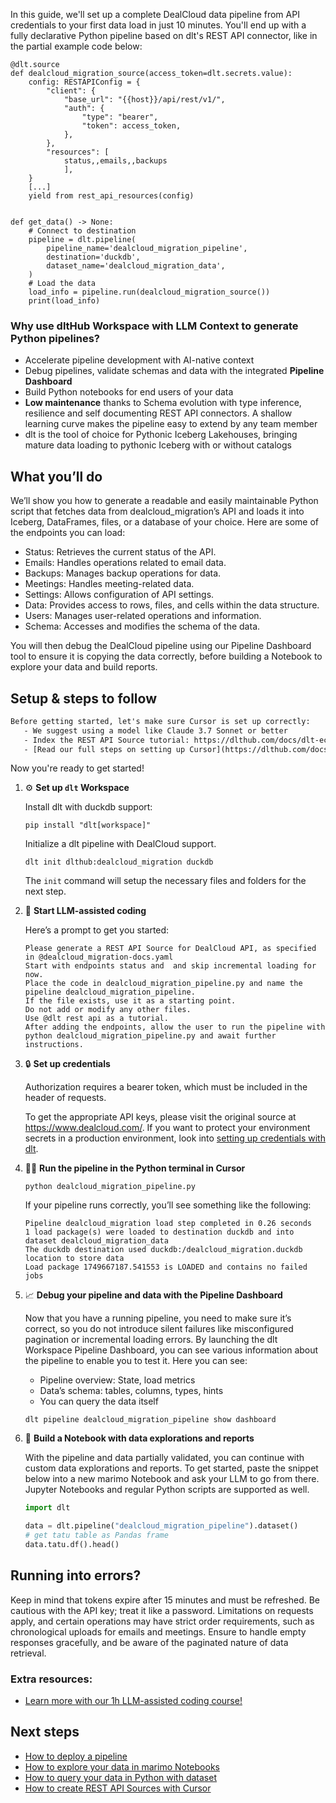In this guide, we'll set up a complete DealCloud data pipeline from API credentials to your first data load in just 10 minutes. You'll end up with a fully declarative Python pipeline based on dlt's REST API connector, like in the partial example code below:

```python-outcome
@dlt.source
def dealcloud_migration_source(access_token=dlt.secrets.value):
    config: RESTAPIConfig = {
        "client": {
            "base_url": "{{host}}/api/rest/v1/",
            "auth": {
                "type": "bearer",
                "token": access_token,
            },
        },
        "resources": [
            status,,emails,,backups
            ],
    }
    [...]
    yield from rest_api_resources(config)


def get_data() -> None:
    # Connect to destination
    pipeline = dlt.pipeline(
        pipeline_name='dealcloud_migration_pipeline',
        destination='duckdb',
        dataset_name='dealcloud_migration_data', 
    )
    # Load the data
    load_info = pipeline.run(dealcloud_migration_source())
    print(load_info) 
```

### Why use dltHub Workspace with LLM Context to generate Python pipelines?

- Accelerate pipeline development with AI-native context
- Debug pipelines, validate schemas and data with the integrated **Pipeline Dashboard**
- Build Python notebooks for end users of your data
- **Low maintenance** thanks to Schema evolution with type inference, resilience and self documenting REST API connectors. A shallow learning curve makes the pipeline easy to extend by any team member
- dlt is the tool of choice for Pythonic Iceberg Lakehouses, bringing mature data loading to pythonic Iceberg with or without catalogs

## What you’ll do

We’ll show you how to generate a readable and easily maintainable Python script that fetches data from dealcloud_migration’s API and loads it into Iceberg, DataFrames, files, or a database of your choice. Here are some of the endpoints you can load:

- Status: Retrieves the current status of the API.
- Emails: Handles operations related to email data.
- Backups: Manages backup operations for data.
- Meetings: Handles meeting-related data.
- Settings: Allows configuration of API settings.
- Data: Provides access to rows, files, and cells within the data structure.
- Users: Manages user-related operations and information.
- Schema: Accesses and modifies the schema of the data.

You will then debug the DealCloud pipeline using our Pipeline Dashboard tool to ensure it is copying the data correctly, before building a Notebook to explore your data and build reports.

## Setup & steps to follow

```default
Before getting started, let's make sure Cursor is set up correctly:
   - We suggest using a model like Claude 3.7 Sonnet or better
   - Index the REST API Source tutorial: https://dlthub.com/docs/dlt-ecosystem/verified-sources/rest_api/ and add it to context as **@dlt rest api**
   - [Read our full steps on setting up Cursor](https://dlthub.com/docs/dlt-ecosystem/llm-tooling/cursor-restapi#23-configuring-cursor-with-documentation)
```

Now you're ready to get started!

1. ⚙️ **Set up `dlt` Workspace**
    
    Install dlt with duckdb support:
    ```shell
    pip install "dlt[workspace]"
    ```

    Initialize a dlt pipeline with DealCloud support.
    ```shell
    dlt init dlthub:dealcloud_migration duckdb
    ```

    The `init` command will setup the necessary files and folders for the next step.
    
2. 🤠 **Start LLM-assisted coding**
    
    Here’s a prompt to get you started:
    
    ```prompt
    Please generate a REST API Source for DealCloud API, as specified in @dealcloud_migration-docs.yaml 
    Start with endpoints status and  and skip incremental loading for now. 
    Place the code in dealcloud_migration_pipeline.py and name the pipeline dealcloud_migration_pipeline. 
    If the file exists, use it as a starting point. 
    Do not add or modify any other files. 
    Use @dlt rest api as a tutorial. 
    After adding the endpoints, allow the user to run the pipeline with python dealcloud_migration_pipeline.py and await further instructions.
    ```

    
3. 🔒 **Set up credentials** 
    
    Authorization requires a bearer token, which must be included in the header of requests.
    
    To get the appropriate API keys, please visit the original source at https://www.dealcloud.com/.
    If you want to protect your environment secrets in a production environment, look into [setting up credentials with dlt](https://dlthub.com/docs/walkthroughs/add_credentials).
    
4. 🏃‍♀️ **Run the pipeline in the Python terminal in Cursor**
    
    ```shell
    python dealcloud_migration_pipeline.py
    ```
    
    If your pipeline runs correctly, you’ll see something like the following:
    
    ```shell
    Pipeline dealcloud_migration load step completed in 0.26 seconds
    1 load package(s) were loaded to destination duckdb and into dataset dealcloud_migration_data
    The duckdb destination used duckdb:/dealcloud_migration.duckdb location to store data
    Load package 1749667187.541553 is LOADED and contains no failed jobs
    ```
    
5. 📈 **Debug your pipeline and data with the Pipeline Dashboard**

    Now that you have a running pipeline, you need to make sure it’s correct, so you do not introduce silent failures like misconfigured pagination or incremental loading errors. By launching the dlt Workspace Pipeline Dashboard, you can see various information about the pipeline to enable you to test it. Here you can see:
    - Pipeline overview: State, load metrics
    - Data’s schema: tables, columns, types, hints
    - You can query the data itself
    
    ```shell
    dlt pipeline dealcloud_migration_pipeline show dashboard
    ```
    
6. 🐍 **Build a Notebook with data explorations and reports**

    With the pipeline and data partially validated, you can continue with custom data explorations and reports. To get started, paste the snippet below into a new marimo Notebook and ask your LLM to go from there. Jupyter Notebooks and regular Python scripts are supported as well.

    
    ```python
    import dlt

   data = dlt.pipeline("dealcloud_migration_pipeline").dataset()
   # get tatu table as Pandas frame
   data.tatu.df().head()
    ```

## Running into errors?

Keep in mind that tokens expire after 15 minutes and must be refreshed. Be cautious with the API key; treat it like a password. Limitations on requests apply, and certain operations may have strict order requirements, such as chronological uploads for emails and meetings. Ensure to handle empty responses gracefully, and be aware of the paginated nature of data retrieval.

### Extra resources:

- [Learn more with our 1h LLM-assisted coding course!](https://www.youtube.com/watch?v=GGid70rnJuM)

## Next steps

- [How to deploy a pipeline](https://dlthub.com/docs/walkthroughs/deploy-a-pipeline)
- [How to explore your data in marimo Notebooks](https://dlthub.com/docs/general-usage/dataset-access/marimo)
- [How to query your data in Python with dataset](https://dlthub.com/docs/general-usage/dataset-access/dataset)
- [How to create REST API Sources with Cursor](https://dlthub.com/docs/dlt-ecosystem/llm-tooling/cursor-restapi)
